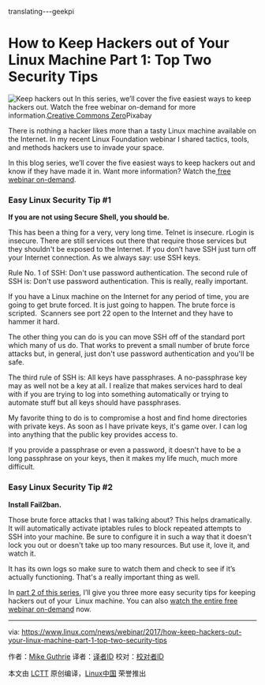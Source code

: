 translating---geekpi

How to Keep Hackers out of Your Linux Machine Part 1: Top Two Security Tips
============================================================


 ![Keep hackers out](https://www.linux.com/sites/lcom/files/styles/rendered_file/public/security-webinar.jpg?itok=af6QqiAm "Keep hackers out") 
In this series, we’ll cover the five easiest ways to keep hackers out. Watch the free webinar on-demand for more information.[Creative Commons Zero][1]Pixabay

There is nothing a hacker likes more than a tasty Linux machine available on the Internet. In my recent Linux Foundation webinar I shared tactics, tools, and methods hackers use to invade your space.

In this blog series, we’ll cover the five easiest ways to keep hackers out and know if they have made it in. Want more information? Watch the[ ][3][free webinar on-demand][4].

### Easy Linux Security Tip #1

**If you are not using Secure Shell, you should be.**

This has been a thing for a very, very long time. Telnet is insecure. rLogin is insecure. There are still services out there that require those services but they shouldn't be exposed to the Internet. If you don’t have SSH just turn off your Internet connection. As we always say: use SSH keys.

Rule No. 1 of SSH: Don't use password authentication. The second rule of SSH is: Don't use password authentication. This is really, really important.

If you have a Linux machine on the Internet for any period of time, you are going to get brute forced. It is just going to happen. The brute force is scripted.  Scanners see port 22 open to the Internet and they have to hammer it hard.

The other thing you can do is you can move SSH off of the standard port which many of us do. That works to prevent a small number of brute force attacks but, in general, just don't use password authentication and you'll be safe.

The third rule of SSH is: All keys have passphrases. A no-passphrase key may as well not be a key at all. I realize that makes services hard to deal with if you are trying to log into something automatically or trying to automate stuff but all keys should have passphrases.

My favorite thing to do is to compromise a host and find home directories with private keys. As soon as I have private keys, it's game over. I can log into anything that the public key provides access to.

If you provide a passphrase or even a password, it doesn't have to be a long passphrase on your keys, then it makes my life much, much more difficult.

### Easy Linux Security Tip #2

**Install Fail2ban.**

Those brute force attacks that I was talking about? This helps dramatically. It will automatically activate iptables rules to block repeated attempts to SSH into your machine. Be sure to configure it in such a way that it doesn't lock you out or doesn't take up too many resources. But use it, love it, and watch it.

It has its own logs so make sure to watch them and check to see if it’s actually functioning. That's a really important thing as well.

In [part 2 of this series][5], I’ll give you three more easy security tips for keeping hackers out of your  Linux machine. You can also [watch the entire free webinar on-demand][6] now.

--------------------------------------------------------------------------------

via: https://www.linux.com/news/webinar/2017/how-keep-hackers-out-your-linux-machine-part-1-top-two-security-tips

作者：[Mike Guthrie][a]
译者：[译者ID](https://github.com/译者ID)
校对：[校对者ID](https://github.com/校对者ID)

本文由 [LCTT](https://github.com/LCTT/TranslateProject) 原创编译，[Linux中国](https://linux.cn/) 荣誉推出

[a]:https://www.linux.com/users/anch
[1]:https://www.linux.com/licenses/category/creative-commons-zero
[2]:https://www.linux.com/files/images/security-webinarjpg
[3]:http://bit.ly/2j89ISJ
[4]:http://bit.ly/2j89ISJ
[5]:https://www.linux.com/news/webinar/2017/how-keep-hackers-out-your-linux-machine-part-2-three-more-easy-security-tips
[6]:http://bit.ly/2j89ISJ
